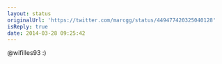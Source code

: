 ```yaml
---
layout: status
originalUrl: 'https://twitter.com/marcgg/status/449477420325040128'
isReply: true
date: 2014-03-28 09:25:42
---
```


@wifilles93 :)
